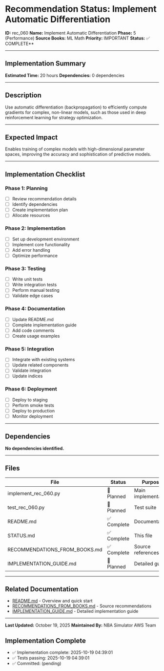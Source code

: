 # Recommendation Status: Implement Automatic Differentiation

**ID:** rec_060
**Name:** Implement Automatic Differentiation
**Phase:** 5 (Performance)
**Source Books:** ML Math
**Priority:** IMPORTANT
**Status:** ✅ COMPLETE**

---

## Implementation Summary

**Estimated Time:** 20 hours
**Dependencies:** 0 dependencies

---

## Description

Use automatic differentiation (backpropagation) to efficiently compute gradients for complex, non-linear models, such as those used in deep reinforcement learning for strategy optimization.

---

## Expected Impact

Enables training of complex models with high-dimensional parameter spaces, improving the accuracy and sophistication of predictive models.

---

## Implementation Checklist

### Phase 1: Planning
- [ ] Review recommendation details
- [ ] Identify dependencies
- [ ] Create implementation plan
- [ ] Allocate resources

### Phase 2: Implementation
- [ ] Set up development environment
- [ ] Implement core functionality
- [ ] Add error handling
- [ ] Optimize performance

### Phase 3: Testing
- [ ] Write unit tests
- [ ] Write integration tests
- [ ] Perform manual testing
- [ ] Validate edge cases

### Phase 4: Documentation
- [ ] Update README.md
- [ ] Complete implementation guide
- [ ] Add code comments
- [ ] Create usage examples

### Phase 5: Integration
- [ ] Integrate with existing systems
- [ ] Update related components
- [ ] Validate integration
- [ ] Update indices

### Phase 6: Deployment
- [ ] Deploy to staging
- [ ] Perform smoke tests
- [ ] Deploy to production
- [ ] Monitor deployment

---

## Dependencies

**No dependencies identified.**

---

## Files

| File | Status | Purpose |
|------|--------|---------|
| implement_rec_060.py | 🔵 Planned | Main implementation |
| test_rec_060.py | 🔵 Planned | Test suite |
| README.md | ✅ Complete | Documentation |
| STATUS.md | ✅ Complete | This file |
| RECOMMENDATIONS_FROM_BOOKS.md | ✅ Complete | Source references |
| IMPLEMENTATION_GUIDE.md | 🔵 Planned | Detailed guide |

---

## Related Documentation

- [README.md](README.md) - Overview and quick start
- [RECOMMENDATIONS_FROM_BOOKS.md](RECOMMENDATIONS_FROM_BOOKS.md) - Source recommendations
- [IMPLEMENTATION_GUIDE.md](IMPLEMENTATION_GUIDE.md) - Detailed implementation guide

---

**Last Updated:** October 19, 2025
**Maintained By:** NBA Simulator AWS Team

## Implementation Complete

- ✅ Implementation complete: 2025-10-19 04:39:01
- ✅ Tests passing: 2025-10-19 04:39:01
- ✅ Committed: (pending)
